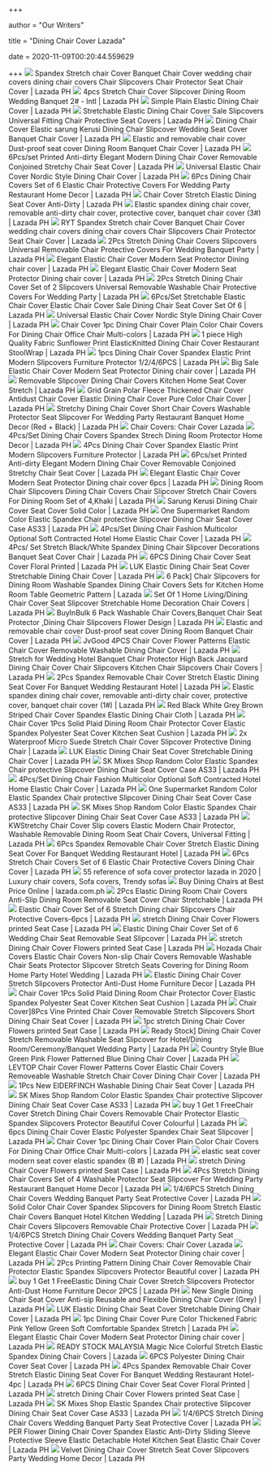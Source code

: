 +++
        
author = "Our Writers"
        
title = "Dining Chair Cover Lazada"
        
date = 2020-11-09T00:20:44.559629
        
+++
[ ![](https://my-test-11.slatic.net/original/fa508814f39b27b481976af018bbed38.jpg_340x340q80.jpg_.webp)](https://my-test-11.slatic.net/original/fa508814f39b27b481976af018bbed38.jpg_340x340q80.jpg_.webp) Spandex Stretch chair Cover Banquet Chair Cover wedding chair covers dining  chair covers Chair Slipcovers Chair Protector Seat Chair Cover | Lazada PH
[ ![](https://ph-test-11.slatic.net/p/3/4pcs-stretch-chair-cover-slipcover-dining-room-wedding-banquet-2-intl-8969-4713226-2f75312cac1649e9ce48f94da5cea1cc-catalog.jpg_340x340q80.jpg_.webp)](https://ph-test-11.slatic.net/p/3/4pcs-stretch-chair-cover-slipcover-dining-room-wedding-banquet-2-intl-8969-4713226-2f75312cac1649e9ce48f94da5cea1cc-catalog.jpg_340x340q80.jpg_.webp) 4pcs Stretch Chair Cover Slipcover Dining Room Wedding Banquet 2# - Intl |  Lazada PH
[ ![](https://ph-test-11.slatic.net/p/3/simple-plain-elastic-dining-chair-cover-5743-10674411-9c4aa723c23ea4fd195dcf872ab9a943-catalog.jpg_340x340q80.jpg_.webp)](https://ph-test-11.slatic.net/p/3/simple-plain-elastic-dining-chair-cover-5743-10674411-9c4aa723c23ea4fd195dcf872ab9a943-catalog.jpg_340x340q80.jpg_.webp) Simple Plain Elastic Dining Chair Cover | Lazada PH
[ ![](https://my-test-11.slatic.net/p/44da75e15d7b9732bb00003a53b6cb9a.jpg_340x340q80.jpg_.webp)](https://my-test-11.slatic.net/p/44da75e15d7b9732bb00003a53b6cb9a.jpg_340x340q80.jpg_.webp) Stretchable Elastic Dining Chair Cover Sale Slipcovers Universal Fitting  Chair Protective Seat Covers | Lazada PH
[ ![](https://ph-test-11.slatic.net/p/e8298923cf8eff3af2c90166c1c0e6e8.jpg_340x340q80.jpg_.webp)](https://ph-test-11.slatic.net/p/e8298923cf8eff3af2c90166c1c0e6e8.jpg_340x340q80.jpg_.webp) Dining Chair Cover Elastic sarung Kerusi Dining Chair Slipcover Wedding Seat  Cover Banquet Chair Cover | Lazada PH
[ ![](https://my-live-01.slatic.net/p/85ad94b4809d386269b40a1fb7ddc281.jpg)](https://my-live-01.slatic.net/p/85ad94b4809d386269b40a1fb7ddc281.jpg) Elastic and removable chair cover Dust-proof seat cover Dining Room Banquet Chair  Cover | Lazada PH
[ ![](https://my-test-11.slatic.net/p/0e80ebbb8ea06dd215bb1449637254e7.jpg_340x340q80.jpg_.webp)](https://my-test-11.slatic.net/p/0e80ebbb8ea06dd215bb1449637254e7.jpg_340x340q80.jpg_.webp) 6Pcs/set Printed Anti-dirty Elegant Modern Dining Chair Cover Removable  Conjoined Stretchy Chair Seat Cover | Lazada PH
[ ![](https://my-test-11.slatic.net/p/151e34abf1dcaa2e0b15c42d867863d9.jpg_340x340q80.jpg_.webp)](https://my-test-11.slatic.net/p/151e34abf1dcaa2e0b15c42d867863d9.jpg_340x340q80.jpg_.webp) Universal Elastic Chair Cover Nordic Style Dining Chair Cover | Lazada PH
[ ![](https://ph-test-11.slatic.net/p/800cf51861c434a96a9c81274e4afe29.jpg)](https://ph-test-11.slatic.net/p/800cf51861c434a96a9c81274e4afe29.jpg) 6Pcs Dining Chair Covers Set of 6 Elastic Chair Protective Covers For  Wedding Party Restaurant Home Decor | Lazada PH
[ ![](https://ph-test-11.slatic.net/p/a7bcc1df983236f7ed6a22099a678c03.jpg_340x340q80.jpg_.webp)](https://ph-test-11.slatic.net/p/a7bcc1df983236f7ed6a22099a678c03.jpg_340x340q80.jpg_.webp) Chair Cover Stretch Elastic Dining Seat Cover Anti-Dirty | Lazada PH
[ ![](https://ph-test-11.slatic.net/p/2f5bd35831c2b7fb55bdda05c724edaf.jpg_340x340q80.jpg_.webp)](https://ph-test-11.slatic.net/p/2f5bd35831c2b7fb55bdda05c724edaf.jpg_340x340q80.jpg_.webp) Elastic spandex dining chair cover, removable anti-dirty chair cover,  protective cover, banquet chair cover (3#) | Lazada PH
[ ![](https://my-test-11.slatic.net/original/eae2d106aca02c19b5643b2da038ad7b.jpg_340x340q80.jpg_.webp)](https://my-test-11.slatic.net/original/eae2d106aca02c19b5643b2da038ad7b.jpg_340x340q80.jpg_.webp) RYT Spandex Stretch chair Cover Banquet Chair Cover wedding chair covers  dining chair covers Chair Slipcovers Chair Protector Seat Chair Cover |  Lazada
[ ![](https://my-test-11.slatic.net/p/2b5bf4b5bce2439b85d188443ce25462.jpg_340x340q80.jpg_.webp)](https://my-test-11.slatic.net/p/2b5bf4b5bce2439b85d188443ce25462.jpg_340x340q80.jpg_.webp) 2Pcs Stretch Dining Chair Covers Slipcovers Universal Removable Chair  Protective Covers For Wedding Banquet Party | Lazada PH
[ ![](https://ph-test-11.slatic.net/p/edce9c7b7894fbbf48316d0488641941.jpg_340x340q80.jpg_.webp)](https://ph-test-11.slatic.net/p/edce9c7b7894fbbf48316d0488641941.jpg_340x340q80.jpg_.webp) Elegant Elastic Chair Cover Modern Seat Protector Dining chair cover |  Lazada PH
[ ![](https://ph-test-11.slatic.net/p/bf4b6400e817f81380326512fcc5b768.jpg_340x340q80.jpg_.webp)](https://ph-test-11.slatic.net/p/bf4b6400e817f81380326512fcc5b768.jpg_340x340q80.jpg_.webp) Elegant Elastic Chair Cover Modern Seat Protector Dining chair cover |  Lazada PH
[ ![](https://my-test-11.slatic.net/p/e906c321c9c51c18fff2a346609f815e.jpg_340x340q80.jpg_.webp)](https://my-test-11.slatic.net/p/e906c321c9c51c18fff2a346609f815e.jpg_340x340q80.jpg_.webp) 2Pcs Stretch Dining Chair Cover Set of 2 Slipcovers Universal Removable  Washable Chair Protective Covers For Wedding Party | Lazada PH
[ ![](https://my-test-11.slatic.net/p/64b80d0bd03fbf119a53408993b615dd.jpg_340x340q80.jpg_.webp)](https://my-test-11.slatic.net/p/64b80d0bd03fbf119a53408993b615dd.jpg_340x340q80.jpg_.webp) 6Pcs/Set Stretchable Elastic Chair Cover Elastic Chair Cover Sale Dining  Chair Seat Cover Set Of 6 | Lazada PH
[ ![](https://my-test-11.slatic.net/p/f0cd7103852656015dd0c05b1dce006c.jpg_340x340q80.jpg_.webp)](https://my-test-11.slatic.net/p/f0cd7103852656015dd0c05b1dce006c.jpg_340x340q80.jpg_.webp) Universal Elastic Chair Cover Nordic Style Dining Chair Cover | Lazada PH
[ ![](https://ph-test-11.slatic.net/p/d45a605478f93cf5850e416291c05f9e.jpg_340x340q80.jpg_.webp)](https://ph-test-11.slatic.net/p/d45a605478f93cf5850e416291c05f9e.jpg_340x340q80.jpg_.webp) Chair Cover 1pc Dining Chair Cover Plain Color Chair Covers For Dining Chair  Office Chair Multi-colors | Lazada PH
[ ![](https://ph-test-11.slatic.net/p/338f9e193cdbc4b9772da467902f7b6e.jpg)](https://ph-test-11.slatic.net/p/338f9e193cdbc4b9772da467902f7b6e.jpg) 1 piece High Quality Fabric Sunflower Print ElasticKnitted Dining Chair  Cover Restaurant StoolWrap | Lazada PH
[ ![](https://my-test-11.slatic.net/p/336065ea11d0288454284877d5d8f547.jpg_340x340q80.jpg_.webp)](https://my-test-11.slatic.net/p/336065ea11d0288454284877d5d8f547.jpg_340x340q80.jpg_.webp) 1pcs Dining Chair Cover Spandex Elastic Print Modern Slipcovers Furniture  Protector 1/2/4/6PCS | Lazada PH
[ ![](https://ph-test-11.slatic.net/p/f8cae3fa61f6b335eb6fc55539b7468f.jpg_340x340q80.jpg_.webp)](https://ph-test-11.slatic.net/p/f8cae3fa61f6b335eb6fc55539b7468f.jpg_340x340q80.jpg_.webp) Big Sale Elastic Chair Cover Modern Seat Protector Dining chair cover |  Lazada PH
[ ![](https://my-test-11.slatic.net/p/76b3cdca94bf1fbfc7159f5857af389f.jpg_340x340q80.jpg_.webp)](https://my-test-11.slatic.net/p/76b3cdca94bf1fbfc7159f5857af389f.jpg_340x340q80.jpg_.webp) Removable Slipcover Dining Chair Covers Kitchen Home Seat Cover Stretch |  Lazada PH
[ ![](https://my-test-11.slatic.net/p/e118ad9519ea121bf0bc841b1965d945.jpg_340x340q80.jpg_.webp)](https://my-test-11.slatic.net/p/e118ad9519ea121bf0bc841b1965d945.jpg_340x340q80.jpg_.webp) Grid Grain Polar Fleece Thickened Chair Cover Antidust Chair Cover Elastic Dining  Chair Cover Pure Color Chair Cover | Lazada PH
[ ![](https://ph-test-11.slatic.net/p/cb2c1e559bc1fc21774b7b1e8ca9573f.jpg_340x340q80.jpg_.webp)](https://ph-test-11.slatic.net/p/cb2c1e559bc1fc21774b7b1e8ca9573f.jpg_340x340q80.jpg_.webp) Stretchy Dining Chair Cover Short Chair Covers Washable Protector Seat  Slipcover For Wedding Party Restaurant Banquet Home Decor (Red + Black) |  Lazada PH
[ ![](https://laz-img-sg.alicdn.com/p/3/high-quality-stretch-removable-washable-short-dining-chair-cover-soft-milk-silk-spandex-printing-chair-cover-slipcover-for-wedding-party-hotel-dining-room-ceremony-chair-seat-covers-intl-9282-00291361-83702c7ac614ac1dc98cbb170c96f6c4-catalog.jpg_340x340q80.jpg_.webp)](https://laz-img-sg.alicdn.com/p/3/high-quality-stretch-removable-washable-short-dining-chair-cover-soft-milk-silk-spandex-printing-chair-cover-slipcover-for-wedding-party-hotel-dining-room-ceremony-chair-seat-covers-intl-9282-00291361-83702c7ac614ac1dc98cbb170c96f6c4-catalog.jpg_340x340q80.jpg_.webp) Chair Covers: Chair Cover Lazada
[ ![](https://ph-test-11.slatic.net/p/660957263a81f9897513c60500926c1a.jpg_340x340q80.jpg_.webp)](https://ph-test-11.slatic.net/p/660957263a81f9897513c60500926c1a.jpg_340x340q80.jpg_.webp) 4Pcs/Set Dining Chair Covers Spandex Strech Dining Room Protector Home  Decor | Lazada PH
[ ![](https://my-test-11.slatic.net/p/950011e5c13c8e3f77ab2c5503f9b82e.jpg_720x720q80.jpg_.webp)](https://my-test-11.slatic.net/p/950011e5c13c8e3f77ab2c5503f9b82e.jpg_720x720q80.jpg_.webp) 4Pcs Dining Chair Cover Spandex Elastic Print Modern Slipcovers Furniture  Protector | Lazada PH
[ ![](https://my-test-11.slatic.net/p/fc1f562eaf0dd7d6b38f9ae4cf3b2c37.jpg_340x340q80.jpg_.webp)](https://my-test-11.slatic.net/p/fc1f562eaf0dd7d6b38f9ae4cf3b2c37.jpg_340x340q80.jpg_.webp) 6Pcs/set Printed Anti-dirty Elegant Modern Dining Chair Cover Removable  Conjoined Stretchy Chair Seat Cover | Lazada PH
[ ![](https://ph-test-11.slatic.net/p/4d6025d7fbda137d91e78b4b29f704f1.jpg)](https://ph-test-11.slatic.net/p/4d6025d7fbda137d91e78b4b29f704f1.jpg) Elegant Elastic Chair Cover Modern Seat Protector Dining chair cover 6pcs |  Lazada PH
[ ![](https://ph-test-11.slatic.net/p/4510f9c3a91e1004c79d4789c79d84e1.jpg)](https://ph-test-11.slatic.net/p/4510f9c3a91e1004c79d4789c79d84e1.jpg) Dining Room Chair Slipcovers Dining Chair Covers Chair Slipcover Stretch Chair  Covers For Dining Room Set of 4,Khaki | Lazada PH
[ ![](https://my-test-11.slatic.net/p/d2e2f6130fb484d044be9661a61fcb7f.jpg_720x720q80.jpg_.webp)](https://my-test-11.slatic.net/p/d2e2f6130fb484d044be9661a61fcb7f.jpg_720x720q80.jpg_.webp) Sarung Kerusi Dining Chair Cover Seat Cover Solid Color | Lazada PH
[ ![](https://ph-test-11.slatic.net/p/f1da73bd9969c6ffb1a8001ce659059a.jpg_340x340q80.jpg_.webp)](https://ph-test-11.slatic.net/p/f1da73bd9969c6ffb1a8001ce659059a.jpg_340x340q80.jpg_.webp) One Supermarket Random Color Elastic Spandex Chair protective Slipcover  Dining Chair Seat Cover Case AS33 | Lazada PH
[ ![](https://ph-test-11.slatic.net/p/b1f910632c70b2541c37c013475aff83.jpg_340x340q80.jpg_.webp)](https://ph-test-11.slatic.net/p/b1f910632c70b2541c37c013475aff83.jpg_340x340q80.jpg_.webp) 4Pcs/Set Dining Chair Fashion Multicolor Optional Soft Contracted Hotel  Home Elastic Chair Cover | Lazada PH
[ ![](https://ph-test-11.slatic.net/p/d0fec63dcee0efd66f292e0eebccaed8.jpg_340x340q80.jpg_.webp)](https://ph-test-11.slatic.net/p/d0fec63dcee0efd66f292e0eebccaed8.jpg_340x340q80.jpg_.webp) 4Pcs/ Set Stretch Black/White Spandex Dining Chair Slipcover Decorations  Banquet Seat Cover Chair | Lazada PH
[ ![](https://ph-test-11.slatic.net/p/77012c90155e0a697c967f6b299e83f3.jpg_340x340q80.jpg_.webp)](https://ph-test-11.slatic.net/p/77012c90155e0a697c967f6b299e83f3.jpg_340x340q80.jpg_.webp) 6PCS Dining Chair Cover Seat Cover Floral Printed | Lazada PH
[ ![](https://ph-test-11.slatic.net/p/aa24bd6618ca3758c9ec57fa67e6796e.jpg_340x340q80.jpg_.webp)](https://ph-test-11.slatic.net/p/aa24bd6618ca3758c9ec57fa67e6796e.jpg_340x340q80.jpg_.webp) LUK Elastic Dining Chair Seat Cover Stretchable Dining Chair Cover | Lazada  PH
[ ![](https://my-test-11.slatic.net/p/4f28965458e48e511a4d8b3bb97e1816.jpg_720x720q80.jpg_.webp)](https://my-test-11.slatic.net/p/4f28965458e48e511a4d8b3bb97e1816.jpg_720x720q80.jpg_.webp) 6 Pack] Chair Slipcovers for Dining Room Washable Spandex Dining Chair  Covers Sets for Kitchen Home Room Table Geometric Pattern | Lazada
[ ![](https://ph-test-11.slatic.net/p/4e3e1f8f3452f118d03e7245cadd6e5a.jpg_340x340q80.jpg_.webp)](https://ph-test-11.slatic.net/p/4e3e1f8f3452f118d03e7245cadd6e5a.jpg_340x340q80.jpg_.webp) Set Of 1 Home Living/Dining Chair Cover Seat Slipcover Stretchable Home  Decoration Chair Covers | Lazada PH
[ ![](https://my-test-11.slatic.net/p/d94f38669e706de22abd5d3a36b9d3c5.jpg_340x340q80.jpg_.webp)](https://my-test-11.slatic.net/p/d94f38669e706de22abd5d3a36b9d3c5.jpg_340x340q80.jpg_.webp) BuyInBulk 6 Pack Washable Chair Covers,Banquet Chair Seat Protector ,Dining  Chair Slipcovers Flower Design | Lazada PH
[ ![](https://my-live-01.slatic.net/p/ada3385b7e36af14a6c41175d8236781.jpg)](https://my-live-01.slatic.net/p/ada3385b7e36af14a6c41175d8236781.jpg) Elastic and removable chair cover Dust-proof seat cover Dining Room Banquet Chair  Cover | Lazada PH
[ ![](https://ph-test-11.slatic.net/p/294feff9bc1c93378ba05b04de2d1d0b.jpg)](https://ph-test-11.slatic.net/p/294feff9bc1c93378ba05b04de2d1d0b.jpg) JvGood 4PCS Chair Cover Flower Patterns Elastic Chair Cover Removable  Washable Dining Chair Cover | Lazada PH
[ ![](https://ph-test-11.slatic.net/p/76346fdfa523312e728da963b8acac01.jpg_340x340q80.jpg_.webp)](https://ph-test-11.slatic.net/p/76346fdfa523312e728da963b8acac01.jpg_340x340q80.jpg_.webp) Stretch for Wedding Hotel Banquet Chair Protector High Back Jacquard Dining  Chair Cover Chair Slipcovers Kitchen Chair Slipcovers Chair Covers | Lazada  PH
[ ![](https://my-test-11.slatic.net/p/1ef9b56e52733438a6aa2852c264ff57.jpg_340x340q80.jpg_.webp)](https://my-test-11.slatic.net/p/1ef9b56e52733438a6aa2852c264ff57.jpg_340x340q80.jpg_.webp) 2Pcs Spandex Removable Chair Cover Stretch Elastic Dining Seat Cover For  Banquet Wedding Restaurant Hotel | Lazada PH
[ ![](https://ph-test-11.slatic.net/p/e7b25f4b59117220ad88782592c2508e.jpg_340x340q80.jpg_.webp)](https://ph-test-11.slatic.net/p/e7b25f4b59117220ad88782592c2508e.jpg_340x340q80.jpg_.webp) Elastic spandex dining chair cover, removable anti-dirty chair cover,  protective cover, banquet chair cover (1#) | Lazada PH
[ ![](https://my-test-11.slatic.net/p/260d5f893403942c37b46d616fd899f7.jpg_340x340q80.jpg_.webp)](https://my-test-11.slatic.net/p/260d5f893403942c37b46d616fd899f7.jpg_340x340q80.jpg_.webp) Red Black White Grey Brown Striped Chair Cover Spandex Elastic Dining Chair  Cloth | Lazada PH
[ ![](https://my-test-11.slatic.net/p/dc9fa51ef0a5c0896079a8f3e79be9d0.jpg_340x340q80.jpg_.webp)](https://my-test-11.slatic.net/p/dc9fa51ef0a5c0896079a8f3e79be9d0.jpg_340x340q80.jpg_.webp) Chair Cover 1Pcs Solid Plaid Dining Room Chair Protector Cover Elastic  Spandex Polyester Seat Cover Kitchen Seat Cushion | Lazada PH
[ ![](https://my-test-11.slatic.net/p/c0b9996cb2cb508df1d2345965cef31c.jpg_720x720q80.jpg_.webp)](https://my-test-11.slatic.net/p/c0b9996cb2cb508df1d2345965cef31c.jpg_720x720q80.jpg_.webp) 2x Waterproof Micro Suede Stretch Chair Cover Slipcover Protective Dining  Chair | Lazada
[ ![](https://ph-test-11.slatic.net/p/ea96f4c422f162735af18a9f248c79bb.jpg_340x340q80.jpg_.webp)](https://ph-test-11.slatic.net/p/ea96f4c422f162735af18a9f248c79bb.jpg_340x340q80.jpg_.webp) LUK Elastic Dining Chair Seat Cover Stretchable Dining Chair Cover | Lazada  PH
[ ![](https://ph-test-11.slatic.net/p/5b0280fe25e295f9136a4c6cb1352f2e.jpg_720x720q80.jpg_.webp)](https://ph-test-11.slatic.net/p/5b0280fe25e295f9136a4c6cb1352f2e.jpg_720x720q80.jpg_.webp) SK Mixes Shop Random Color Elastic Spandex Chair protective Slipcover  Dining Chair Seat Cover Case AS33 | Lazada PH
[ ![](https://ph-test-11.slatic.net/p/5916f1d2aefa32b7cde5b549f5f28e81.jpg_340x340q80.jpg_.webp)](https://ph-test-11.slatic.net/p/5916f1d2aefa32b7cde5b549f5f28e81.jpg_340x340q80.jpg_.webp) 4Pcs/Set Dining Chair Fashion Multicolor Optional Soft Contracted Hotel  Home Elastic Chair Cover | Lazada PH
[ ![](https://ph-test-11.slatic.net/p/dd526ab956985a659f22d1b2408da7e5.jpg_340x340q80.jpg_.webp)](https://ph-test-11.slatic.net/p/dd526ab956985a659f22d1b2408da7e5.jpg_340x340q80.jpg_.webp) One Supermarket Random Color Elastic Spandex Chair protective Slipcover  Dining Chair Seat Cover Case AS33 | Lazada PH
[ ![](https://ph-test-11.slatic.net/p/689027aa99cc2906b4d7807f20d00617.jpg_340x340q80.jpg_.webp)](https://ph-test-11.slatic.net/p/689027aa99cc2906b4d7807f20d00617.jpg_340x340q80.jpg_.webp) SK Mixes Shop Random Color Elastic Spandex Chair protective Slipcover  Dining Chair Seat Cover Case AS33 | Lazada PH
[ ![](https://ph-test-11.slatic.net/p/b28c5ab8c42a1da5f4e941d3f7b9e277.jpg_340x340q80.jpg_.webp)](https://ph-test-11.slatic.net/p/b28c5ab8c42a1da5f4e941d3f7b9e277.jpg_340x340q80.jpg_.webp) KWStretchy Chair Cover Slip covers Elastic Modern Chair Protector,  Washable Removable Dining Room Seat Chair Covers, Universal Fitting | Lazada  PH
[ ![](https://my-test-11.slatic.net/p/a80661c941135d956646c64983ddab8c.jpg_340x340q80.jpg_.webp)](https://my-test-11.slatic.net/p/a80661c941135d956646c64983ddab8c.jpg_340x340q80.jpg_.webp) 6Pcs Spandex Removable Chair Cover Stretch Elastic Dining Seat Cover For  Banquet Wedding Restaurant Hotel | Lazada PH
[ ![](https://ph-test-11.slatic.net/p/11c1d64b2c6528f50e6b3dfcde7893c7.jpg_340x340q80.jpg_.webp)](https://ph-test-11.slatic.net/p/11c1d64b2c6528f50e6b3dfcde7893c7.jpg_340x340q80.jpg_.webp) 6Pcs Stretch Chair Covers Set of 6 Elastic Chair Protective Covers Dining  Chair Cover | Lazada PH
[ ![](https://i.pinimg.com/originals/3a/92/ab/3a92ab7621e6259490dd7245bdc02261.jpg)](https://i.pinimg.com/originals/3a/92/ab/3a92ab7621e6259490dd7245bdc02261.jpg) 55 reference of sofa cover protector lazada in 2020 | Luxury chair covers,  Sofa covers, Trendy sofas
[ ![](https://my-test-11.slatic.net/p/a635f30c748c3b85f65f72a7c4edc269.jpg)](https://my-test-11.slatic.net/p/a635f30c748c3b85f65f72a7c4edc269.jpg) Buy Dining Chairs at Best Price Online | lazada.com.ph
[ ![](https://my-test-11.slatic.net/p/06362794fa980484d85a28f2763e4a07.jpg_340x340q80.jpg_.webp)](https://my-test-11.slatic.net/p/06362794fa980484d85a28f2763e4a07.jpg_340x340q80.jpg_.webp) 2Pcs Elastic Dining Room Chair Covers Anti-Slip Dining Room Removable Seat  Cover Chair Stretchable | Lazada PH
[ ![](https://my-test-11.slatic.net/p/e46673a2aa6776ce150ca66fc90277ff.jpg_340x340q80.jpg_.webp)](https://my-test-11.slatic.net/p/e46673a2aa6776ce150ca66fc90277ff.jpg_340x340q80.jpg_.webp) Elastic Chair Cover Set of 6 Stretch Dining chair Slipcovers Chair  Protective Covers-6pcs | Lazada PH
[ ![](https://my-test-11.slatic.net/p/e54f5ee602d2907efe651714bea94d45.jpg_340x340q80.jpg_.webp)](https://my-test-11.slatic.net/p/e54f5ee602d2907efe651714bea94d45.jpg_340x340q80.jpg_.webp) stretch Dining Chair Cover Flowers printed Seat Case | Lazada PH
[ ![](https://ph-test-11.slatic.net/p/0449f0447d8fece9c152e012c5bf0834.jpg_340x340q80.jpg_.webp)](https://ph-test-11.slatic.net/p/0449f0447d8fece9c152e012c5bf0834.jpg_340x340q80.jpg_.webp) Elastic Dining Chair Cover Set of 6 Wedding Chair Seat Removable Seat  Slipcover | Lazada PH
[ ![](https://my-test-11.slatic.net/p/19f6f6eb04bb076aa4c7072d2532752b.jpg_340x340q80.jpg_.webp)](https://my-test-11.slatic.net/p/19f6f6eb04bb076aa4c7072d2532752b.jpg_340x340q80.jpg_.webp) stretch Dining Chair Cover Flowers printed Seat Case | Lazada PH
[ ![](https://my-test-11.slatic.net/p/6ba81a585fdc990616e7f040ed890f50.jpg_340x340q80.jpg_.webp)](https://my-test-11.slatic.net/p/6ba81a585fdc990616e7f040ed890f50.jpg_340x340q80.jpg_.webp) Hozada Chair Covers Elastic Chair Covers Non-slip Chair Covers Removable  Washable Chair Seats Protector Slipcover Stretch Seats Covering for Dining  Room Home Party Hotel Wedding | Lazada PH
[ ![](https://my-test-11.slatic.net/p/220d167fafd644e0e67601b1cc829e57.jpg_340x340q80.jpg_.webp)](https://my-test-11.slatic.net/p/220d167fafd644e0e67601b1cc829e57.jpg_340x340q80.jpg_.webp) Elastic Dining Chair Cover Stretch Slipcovers Protector Anti-Dust Home  Furniture Decor | Lazada PH
[ ![](https://my-test-11.slatic.net/p/01ad24980498ca30a1f22e2b724f0f24.jpg_720x720q80.jpg_.webp)](https://my-test-11.slatic.net/p/01ad24980498ca30a1f22e2b724f0f24.jpg_720x720q80.jpg_.webp) Chair Cover 1Pcs Solid Plaid Dining Room Chair Protector Cover Elastic  Spandex Polyester Seat Cover Kitchen Seat Cushion | Lazada PH
[ ![](https://my-test-11.slatic.net/p/64a47ea793a2b6bae4ffcd6278aea3cb.jpg_340x340q80.jpg_.webp)](https://my-test-11.slatic.net/p/64a47ea793a2b6bae4ffcd6278aea3cb.jpg_340x340q80.jpg_.webp) Chair Cover]8Pcs Vine Printed Chair Cover Removable Stretch Slipcovers  Short Dining Chair Seat Cover | Lazada PH
[ ![](https://my-test-11.slatic.net/p/b9fc23f8ed0e8d82ada19d13c70f70eb.jpg_340x340q80.jpg_.webp)](https://my-test-11.slatic.net/p/b9fc23f8ed0e8d82ada19d13c70f70eb.jpg_340x340q80.jpg_.webp) 1pc stretch Dining Chair Cover Flowers printed Seat Case | Lazada PH
[ ![](https://ph-test-11.slatic.net/p/020d4b1f8a487309de1e685e99432eac.jpg_340x340q80.jpg_.webp)](https://ph-test-11.slatic.net/p/020d4b1f8a487309de1e685e99432eac.jpg_340x340q80.jpg_.webp) Ready Stock] Dining Chair Cover Stretch Removable Washable Seat Slipcover  for Hotel/Dining Room/Ceremony/Banquet Wedding Party | Lazada PH
[ ![](https://my-test-11.slatic.net/p/42569f5f9677c03ad506c78ec6f76a5e.jpg_340x340q80.jpg_.webp)](https://my-test-11.slatic.net/p/42569f5f9677c03ad506c78ec6f76a5e.jpg_340x340q80.jpg_.webp) Country Style Blue Green Pink Flower Patterned Blue Dining Chair Cover |  Lazada PH
[ ![](https://my-test-11.slatic.net/p/7fbceb8250fb56b5dc2bc118fac67724.jpg_720x720q80.jpg_.webp)](https://my-test-11.slatic.net/p/7fbceb8250fb56b5dc2bc118fac67724.jpg_720x720q80.jpg_.webp) LEVTOP Chair Cover Flower Patterns Cover Elastic Chair Covers Removeable  Washable Stretch Chair Cover Dining Chair Cover | Lazada PH
[ ![](https://ph-test-11.slatic.net/p/3dc2602b40b56a9c6f8c54927648754f.jpg_340x340q80.jpg_.webp)](https://ph-test-11.slatic.net/p/3dc2602b40b56a9c6f8c54927648754f.jpg_340x340q80.jpg_.webp) 1Pcs New EIDERFINCH Washable Dining Chair Seat Cover | Lazada PH
[ ![](https://ph-test-11.slatic.net/p/c95a875d0522da5a8230d3ae0b702e0c.jpg_340x340q80.jpg_.webp)](https://ph-test-11.slatic.net/p/c95a875d0522da5a8230d3ae0b702e0c.jpg_340x340q80.jpg_.webp) SK Mixes Shop Random Color Elastic Spandex Chair protective Slipcover  Dining Chair Seat Cover Case AS33 | Lazada PH
[ ![](https://vn-test-11.slatic.net/p/2722956867b8eb1ad0c59d1d21d50200.jpg_340x340q80.jpg_.webp)](https://vn-test-11.slatic.net/p/2722956867b8eb1ad0c59d1d21d50200.jpg_340x340q80.jpg_.webp) buy 1 Get 1 FreeChair Cover Stretch Dining Chair Covers Removable Chair  Protector Elastic Spandex Slipcovers Protector Beautiful Cover Colourful |  Lazada PH
[ ![](https://ph-test-11.slatic.net/p/bfba0ee237f7f53b18a3259b47ee440d.jpg_340x340q80.jpg_.webp)](https://ph-test-11.slatic.net/p/bfba0ee237f7f53b18a3259b47ee440d.jpg_340x340q80.jpg_.webp) 6pcs Dining Chair Cover Elastic Polyester Spandex Chair Seat Slipcover |  Lazada PH
[ ![](https://ph-test-11.slatic.net/p/e33fe2b60f5228e0eee583b2e8b0fc30.jpg)](https://ph-test-11.slatic.net/p/e33fe2b60f5228e0eee583b2e8b0fc30.jpg) Chair Cover 1pc Dining Chair Cover Plain Color Chair Covers For Dining Chair  Office Chair Multi-colors | Lazada PH
[ ![](https://ph-test-11.slatic.net/p/742c42271ae508c13fc34f2cd6600097.jpg_340x340q80.jpg_.webp)](https://ph-test-11.slatic.net/p/742c42271ae508c13fc34f2cd6600097.jpg_340x340q80.jpg_.webp) elastic seat cover modern seat cover elastic spandex (B #) | Lazada PH
[ ![](https://my-test-11.slatic.net/p/35393cf51dfa4e42990aa064eed68877.jpg_340x340q80.jpg_.webp)](https://my-test-11.slatic.net/p/35393cf51dfa4e42990aa064eed68877.jpg_340x340q80.jpg_.webp) stretch Dining Chair Cover Flowers printed Seat Case | Lazada PH
[ ![](https://ph-test-11.slatic.net/p/e703fb49d0ad731391a6c512901983e9.jpg_340x340q80.jpg_.webp)](https://ph-test-11.slatic.net/p/e703fb49d0ad731391a6c512901983e9.jpg_340x340q80.jpg_.webp) 4Pcs Stretch Dining Chair Covers Set of 4 Washable Protector Seat Slipcover  For Wedding Party Restaurant Banquet Home Decor | Lazada PH
[ ![](https://my-test-11.slatic.net/p/03694fa28068a89b57f19fedb491fd0d.jpg_340x340q80.jpg_.webp)](https://my-test-11.slatic.net/p/03694fa28068a89b57f19fedb491fd0d.jpg_340x340q80.jpg_.webp) 1/4/6PCS Stretch Dining Chair Covers Wedding Banquet Party Seat Protective  Cover | Lazada PH
[ ![](https://my-test-11.slatic.net/p/f05051eb6afcca4b653837a5d16ab5c6.jpg_340x340q80.jpg_.webp)](https://my-test-11.slatic.net/p/f05051eb6afcca4b653837a5d16ab5c6.jpg_340x340q80.jpg_.webp) Solid Color Chair Cover Spandex Slipcovers for Dining Room Stretch Elastic Chair  Covers Banquet Hotel Kitchen Wedding | Lazada PH
[ ![](https://ph-test-11.slatic.net/p/306104caf2ecbd0375dd5b44b5458966.jpg_340x340q80.jpg_.webp)](https://ph-test-11.slatic.net/p/306104caf2ecbd0375dd5b44b5458966.jpg_340x340q80.jpg_.webp) Stretch Dining Chair Covers Slipcovers Removable Chair Protective Cover |  Lazada PH
[ ![](https://my-test-11.slatic.net/p/db408e0db7c4c922f7d0edcf40e28b2c.jpg_340x340q80.jpg_.webp)](https://my-test-11.slatic.net/p/db408e0db7c4c922f7d0edcf40e28b2c.jpg_340x340q80.jpg_.webp) 1/4/6PCS Stretch Dining Chair Covers Wedding Banquet Party Seat Protective  Cover | Lazada PH
[ ![](https://ph-test-11.slatic.net/p/6pcs-of-christmas-chair-cover-santa-claus-decor-red-hat-xmas-chair-cover-decoration-party-christmas-gifts-red-6724-8869738-7e6bcbced90794759e4689ffb7de16a3-catalog.jpg_340x340q80.jpg_.webp)](https://ph-test-11.slatic.net/p/6pcs-of-christmas-chair-cover-santa-claus-decor-red-hat-xmas-chair-cover-decoration-party-christmas-gifts-red-6724-8869738-7e6bcbced90794759e4689ffb7de16a3-catalog.jpg_340x340q80.jpg_.webp) Chair Covers: Chair Cover Lazada
[ ![](https://ph-test-11.slatic.net/p/eb3161562999712d79cbd6dd81b38632.png_340x340q80.jpg_.webp)](https://ph-test-11.slatic.net/p/eb3161562999712d79cbd6dd81b38632.png_340x340q80.jpg_.webp) Elegant Elastic Chair Cover Modern Seat Protector Dining chair cover |  Lazada PH
[ ![](https://my-test-11.slatic.net/p/c1e06839da31193c53d7b53d4fb12403.jpg_340x340q80.jpg_.webp)](https://my-test-11.slatic.net/p/c1e06839da31193c53d7b53d4fb12403.jpg_340x340q80.jpg_.webp) 2Pcs Printing Pattern Dining Chair Cover Removable Chair Protector Elastic  Spandex Slipcovers Protector Beautiful cover | Lazada PH
[ ![](https://my-test-11.slatic.net/p/04b05225e136e85a36fb7228c501e688.jpg_340x340q80.jpg_.webp)](https://my-test-11.slatic.net/p/04b05225e136e85a36fb7228c501e688.jpg_340x340q80.jpg_.webp) buy 1 Get 1 FreeElastic Dining Chair Cover Stretch Slipcovers Protector  Anti-Dust Home Furniture Decor 2PCS | Lazada PH
[ ![](https://ph-test-11.slatic.net/p/9a44457f0ca6c36ecd4a5a2af047e173.jpg_340x340q80.jpg_.webp)](https://ph-test-11.slatic.net/p/9a44457f0ca6c36ecd4a5a2af047e173.jpg_340x340q80.jpg_.webp) New Single Dining Chair Seat Cover Anti-sip Reusable and Flexible Dining  Chair Cover (Grey) | Lazada PH
[ ![](https://ph-test-11.slatic.net/p/95d8de108482f873b76a8dc0f8e15111.jpg_340x340q80.jpg_.webp)](https://ph-test-11.slatic.net/p/95d8de108482f873b76a8dc0f8e15111.jpg_340x340q80.jpg_.webp) LUK Elastic Dining Chair Seat Cover Stretchable Dining Chair Cover | Lazada  PH
[ ![](https://ph-test-11.slatic.net/p/87213aa0841f8793644aac90d8b26083.jpg)](https://ph-test-11.slatic.net/p/87213aa0841f8793644aac90d8b26083.jpg) 1pc Dining Chair Cover Pure Color Thickened Fabric Pink Yellow Green Soft  Comfortable Spandex Stretch | Lazada PH
[ ![](https://ph-test-11.slatic.net/p/4eaa6c4bf20ebe4dd4b6da297cbea5e0.jpg_340x340q80.jpg_.webp)](https://ph-test-11.slatic.net/p/4eaa6c4bf20ebe4dd4b6da297cbea5e0.jpg_340x340q80.jpg_.webp) Elegant Elastic Chair Cover Modern Seat Protector Dining chair cover |  Lazada PH
[ ![](https://my-test-11.slatic.net/p/333c035ab2ac040b18fa1f813cee373c.jpg_340x340q80.jpg_.webp)](https://my-test-11.slatic.net/p/333c035ab2ac040b18fa1f813cee373c.jpg_340x340q80.jpg_.webp) READY STOCK MALAYSIA Magic Nice Colorful Stretch Elastic Spandex Dining  Chair Covers | Lazada
[ ![](https://ph-test-11.slatic.net/p/baf191c8dfc171c3be389bf900b65ede.jpg_340x340q80.jpg_.webp)](https://ph-test-11.slatic.net/p/baf191c8dfc171c3be389bf900b65ede.jpg_340x340q80.jpg_.webp) 6PCS Polyester Dining Chair Cover Seat Cover | Lazada PH
[ ![](https://my-test-11.slatic.net/p/0041054323e8ac097b5f101573f407f0.jpg_340x340q80.jpg_.webp)](https://my-test-11.slatic.net/p/0041054323e8ac097b5f101573f407f0.jpg_340x340q80.jpg_.webp) 4Pcs Spandex Removable Chair Cover Stretch Elastic Dining Seat Cover For  Banquet Wedding Restaurant Hotel-4pc | Lazada PH
[ ![](https://ph-test-11.slatic.net/p/1435161ae025b937440b1a853440197d.jpg_340x340q80.jpg_.webp)](https://ph-test-11.slatic.net/p/1435161ae025b937440b1a853440197d.jpg_340x340q80.jpg_.webp) 6PCS Dining Chair Cover Seat Cover Floral Printed | Lazada PH
[ ![](https://ph-test-11.slatic.net/p/443dcba38aa3e4a253076b896c6ad155.jpg_720x720q80.jpg_.webp)](https://ph-test-11.slatic.net/p/443dcba38aa3e4a253076b896c6ad155.jpg_720x720q80.jpg_.webp) stretch Dining Chair Cover Flowers printed Seat Case | Lazada PH
[ ![](https://ph-test-11.slatic.net/p/a9dbcad44ffeba92e2150bf4a4797329.jpg_340x340q80.jpg_.webp)](https://ph-test-11.slatic.net/p/a9dbcad44ffeba92e2150bf4a4797329.jpg_340x340q80.jpg_.webp) SK Mixes Shop Elastic Spandex Chair protective Slipcover Dining Chair Seat  Cover Case AS33 | Lazada PH
[ ![](https://my-test-11.slatic.net/p/65f1d8329bd68a7d299eb0b81a08edd0.jpg_340x340q80.jpg_.webp)](https://my-test-11.slatic.net/p/65f1d8329bd68a7d299eb0b81a08edd0.jpg_340x340q80.jpg_.webp) 1/4/6PCS Stretch Dining Chair Covers Wedding Banquet Party Seat Protective  Cover | Lazada PH
[ ![](https://my-test-11.slatic.net/p/cdebe3e091745bc2e33d6cf2adc83a18.jpg_340x340q80.jpg_.webp)](https://my-test-11.slatic.net/p/cdebe3e091745bc2e33d6cf2adc83a18.jpg_340x340q80.jpg_.webp) PER Flower Dining Chair Cover Spandex Elastic Anti-Dirty Sliding Sleeve  Protective Sleeve Elastic Detachable Hotel Kitchen Seat Elastic Chair Cover  | Lazada PH
[ ![](https://my-test-11.slatic.net/p/4e97dc5daf71fba50711a6da372cf238.jpg_340x340q80.jpg_.webp)](https://my-test-11.slatic.net/p/4e97dc5daf71fba50711a6da372cf238.jpg_340x340q80.jpg_.webp) Velvet Dining Chair Cover Stretch Seat Cover Slipcovers Party Wedding Home  Decor | Lazada PH
